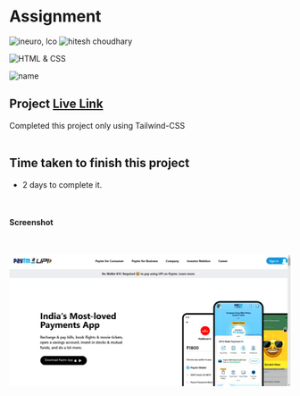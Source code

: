 # Assignment 

![ineuro, lco](https://img.shields.io/badge/iNeuron-LCO-green)
![hitesh choudhary](https://img.shields.io/badge/Hitesh--Choudhary-Full--stack--JS--bootcamp-red)

![HTML & CSS](https://img.shields.io/badge/HTML-CSS-orange)

![name](https://img.shields.io/badge/Vivek--Maurya-MCA--First--Year-orange)

## Project  [Live Link](https://vivek-paytm.netlify.app/)

Completed this project only using Tailwind-CSS
 <br>
 <br>


## Time taken to finish this project

-   2 days to complete it.

<br>

#### Screenshot
<br>

![Desktop](./Screenshot.png)